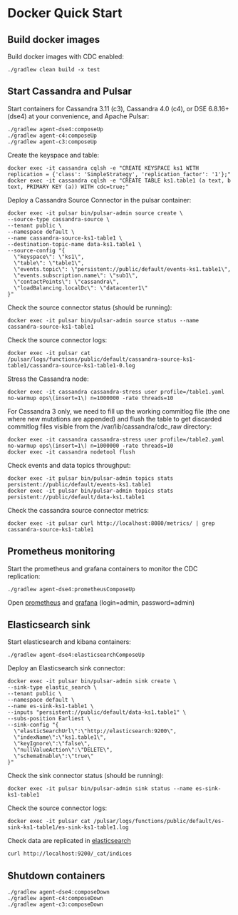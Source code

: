 # Docker Quick Start

## Build docker images

Build docker images with CDC enabled:

    ./gradlew clean build -x test

## Start Cassandra and Pulsar

Start containers for Cassandra 3.11 (c3), Cassandra 4.0 (c4), or DSE 6.8.16+ (dse4) at your convenience, and Apache Pulsar:

    ./gradlew agent-dse4:composeUp
    ./gradlew agent-c4:composeUp
    ./gradlew agent-c3:composeUp

Create the keyspace and table:

    docker exec -it cassandra cqlsh -e "CREATE KEYSPACE ks1 WITH replication = {'class': 'SimpleStrategy', 'replication_factor': '1'};"
    docker exec -it cassandra cqlsh -e "CREATE TABLE ks1.table1 (a text, b text, PRIMARY KEY (a)) WITH cdc=true;"

Deploy a Cassandra Source Connector in the pulsar container:

    docker exec -it pulsar bin/pulsar-admin source create \
    --source-type cassandra-source \
    --tenant public \
    --namespace default \
    --name cassandra-source-ks1-table1 \
    --destination-topic-name data-ks1.table1 \
    --source-config "{
      \"keyspace\": \"ks1\",
      \"table\": \"table1\",
      \"events.topic\": \"persistent://public/default/events-ks1.table1\",
      \"events.subscription.name\": \"sub1\",
      \"contactPoints\": \"cassandra\",
      \"loadBalancing.localDc\": \"datacenter1\"
    }"

Check the source connector status (should be running):

    docker exec -it pulsar bin/pulsar-admin source status --name cassandra-source-ks1-table1

Check the source connector logs:

    docker exec -it pulsar cat /pulsar/logs/functions/public/default/cassandra-source-ks1-table1/cassandra-source-ks1-table1-0.log

Stress the Cassandra node:

    docker exec -it cassandra cassandra-stress user profile=/table1.yaml no-warmup ops\(insert=1\) n=1000000 -rate threads=10

For Cassandra 3 only, we need to fill up the working commitlog file (the one where new mutations are appended) and flush the table to get discarded commitlog files visible from the /var/lib/cassandra/cdc_raw directory:

    docker exec -it cassandra cassandra-stress user profile=/table2.yaml no-warmup ops\(insert=1\) n=1000000 -rate threads=10
    docker exec -it cassandra nodetool flush

Check events and data topics throughput:

    docker exec -it pulsar bin/pulsar-admin topics stats persistent://public/default/events-ks1.table1
    docker exec -it pulsar bin/pulsar-admin topics stats persistent://public/default/data-ks1.table1

Check the cassandra source connector metrics:

    docker exec -it pulsar curl http://localhost:8080/metrics/ | grep cassandra-source-ks1-table1

## Prometheus monitoring

Start the prometheus and grafana containers to monitor the CDC replication:

    ./gradlew agent-dse4:prometheusComposeUp
    
Open [prometheus](http://localhost:9090) and [grafana](http://localhost:3000) (login=admin, password=admin)

## Elasticsearch sink

Start elasticsearch and kibana containers:

    ./gradlew agent-dse4:elasticsearchComposeUp

Deploy an Elasticsearch sink connector:

    docker exec -it pulsar bin/pulsar-admin sink create \
    --sink-type elastic_search \
    --tenant public \
    --namespace default \
    --name es-sink-ks1-table1 \
    --inputs "persistent://public/default/data-ks1.table1" \
    --subs-position Earliest \
    --sink-config "{
      \"elasticSearchUrl\":\"http://elasticsearch:9200\",
      \"indexName\":\"ks1.table1\",
      \"keyIgnore\":\"false\",
      \"nullValueAction\":\"DELETE\",
      \"schemaEnable\":\"true\"
    }"

Check the sink connector status (should be running):

    docker exec -it pulsar bin/pulsar-admin sink status --name es-sink-ks1-table1

Check the source connector logs:

    docker exec -it pulsar cat /pulsar/logs/functions/public/default/es-sink-ks1-table1/es-sink-ks1-table1.log

Check data are replicated in [elasticsearch](http://localhost:9200/_cat/indices)

    curl http://localhost:9200/_cat/indices

## Shutdown containers

    ./gradlew agent-dse4:composeDown
    ./gradlew agent-c4:composeDown
    ./gradlew agent-c3:composeDown

